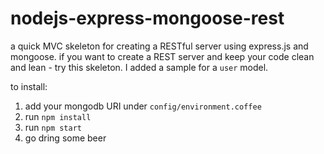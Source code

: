 nodejs-express-mongoose-rest
============================

a quick MVC skeleton for creating a RESTful server using express.js and mongoose.
if you want to create a REST server and keep your code clean and lean - try this skeleton. 
I added a sample for a `user` model.

to install:

1. add your mongodb URI under `config/environment.coffee`
2. run `npm install`
3. run `npm start`
4. go dring some beer
